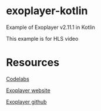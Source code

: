 # exoplayer-kotlin

Example of Exoplayer v2.11.1 in Kotlin

This example is for HLS video

# Resources

[Codelabs](https://codelabs.developers.google.com/codelabs/exoplayer-intro/#0)

[Exoplayer website](https://exoplayer.dev/)

[Exoplayer github](https://github.com/google/ExoPlayer)
